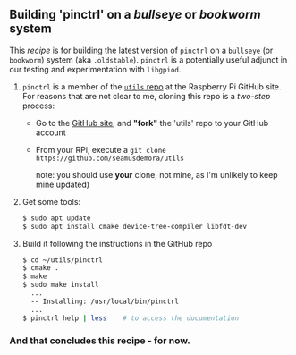 ## Building 'pinctrl' on a *bullseye* or *bookworm* system 

This *recipe* is for building the latest version of `pinctrl` on a `bullseye` (or `bookworm`) system (aka `.oldstable`). `pinctrl` is a potentially useful adjunct in our testing and experimentation with `libgpiod`. 

1. `pinctrl` is a member of the [`utils` repo](https://github.com/raspberrypi/utils/tree/master) at the Raspberry Pi GitHub site. For reasons that are not clear to me, cloning this repo is a *two-step* process: 

   - Go to the [GitHub site](https://github.com/raspberrypi/utils/tree/master), and **"fork"** the 'utils' repo to your GitHub account


   - From your RPi, execute a `git clone https://github.com/seamusdemora/utils` 

     note: you should use **your** clone, not mine, as I'm unlikely to keep mine updated) 

2. Get some tools: 

   ```bash
   $ sudo apt update
   $ sudo apt install cmake device-tree-compiler libfdt-dev
   ```

3. Build it following the instructions in the GitHub repo

   ```bash
   $ cd ~/utils/pinctrl
   $ cmake .
   $ make
   $ sudo make install
     ...
     -- Installing: /usr/local/bin/pinctrl
     ...
   $ pinctrl help | less    # to access the documentation 
   ```



### And that concludes this recipe - for now.




